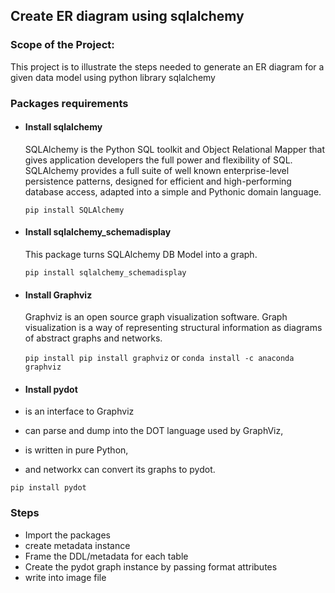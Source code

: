 ## Create ER diagram using sqlalchemy

### Scope of the Project:
This project is to illustrate the steps needed to generate an ER diagram for a given data model using python library sqlalchemy


### Packages requirements

* #### Install sqlalchemy

  SQLAlchemy is the Python SQL toolkit and Object Relational Mapper that gives application developers the full power and flexibility of SQL. SQLAlchemy provides a full suite of well known enterprise-level persistence patterns, designed for efficient and high-performing database access, adapted into a simple and Pythonic domain language.
  
  `pip install SQLAlchemy`


* #### Install sqlalchemy_schemadisplay
  This package turns SQLAlchemy DB Model into a graph.
  
  `pip install sqlalchemy_schemadisplay`


* #### Install Graphviz

  Graphviz is an open source graph visualization software. Graph visualization is a way of representing structural information as diagrams of abstract graphs and networks.

  `pip install pip install graphviz` or `conda install -c anaconda graphviz`
 
 
 * #### Install pydot
  * is an interface to Graphviz
  * can parse and dump into the DOT language used by GraphViz,
  * is written in pure Python,
  * and networkx can convert its graphs to pydot.   
  
  
  `pip install pydot`
 
  ### Steps
  * Import the packages
  * create metadata instance
  * Frame the DDL/metadata for each table
  * Create the pydot graph instance by passing format attributes
  * write into image file
